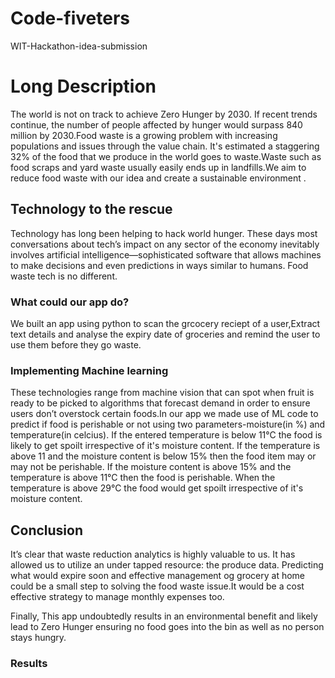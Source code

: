 # Code-fiveters
WIT-Hackathon-idea-submission
# Long Description
The world is not on track to achieve Zero Hunger by 2030. If recent trends continue, the number of people affected by hunger would surpass 840 million by 2030.Food waste is a growing problem with increasing populations and issues through the value chain. It's estimated a staggering 32% of the food that we produce in the world goes to waste.Waste such as food scraps and yard waste usually easily ends up in landfills.We aim to reduce food waste with our idea and create a sustainable environment .


## Technology to the rescue
Technology has long been helping to hack world hunger. These days most conversations about tech’s impact on any sector of the economy inevitably involves artificial intelligence—sophisticated software that allows machines to make decisions and even predictions in ways similar to humans. Food waste tech is no different.


### What could our app do?
We built an app using python to scan the grcocery reciept of a user,Extract text details and analyse the expiry date of groceries and remind the user to use them before they go waste.

### Implementing Machine learning
These technologies range from machine vision that can spot when fruit is ready to be picked to algorithms that forecast demand in order to ensure users don’t overstock certain foods.In our app  we made use of ML code to predict if food is perishable or not using two parameters-moisture(in %) and temperature(in celcius). If the entered temperature is below 11°C the food is likely to get spoilt irrespective of it's moisture content. If the temperature is above 11 and the moisture content is below 15% then the food item may or may not be perishable. If the moisture content is above 15% and the temperature is above 11°C then the food is perishable. When the temperature is above 29°C the food would get spoilt irrespective of it's moisture content.

## Conclusion
It’s clear that waste reduction analytics is highly valuable to us. It has allowed us to utilize an under tapped resource: the produce data. Predicting what would expire soon and effective management og grocery at home could be a small step to solving the food waste issue.It would be a cost effective strategy to manage monthly expenses too.

 Finally, This app undoubtedly results in an environmental benefit and likely lead to Zero Hunger ensuring no food goes into the bin as well as no person stays hungry.

### Results

